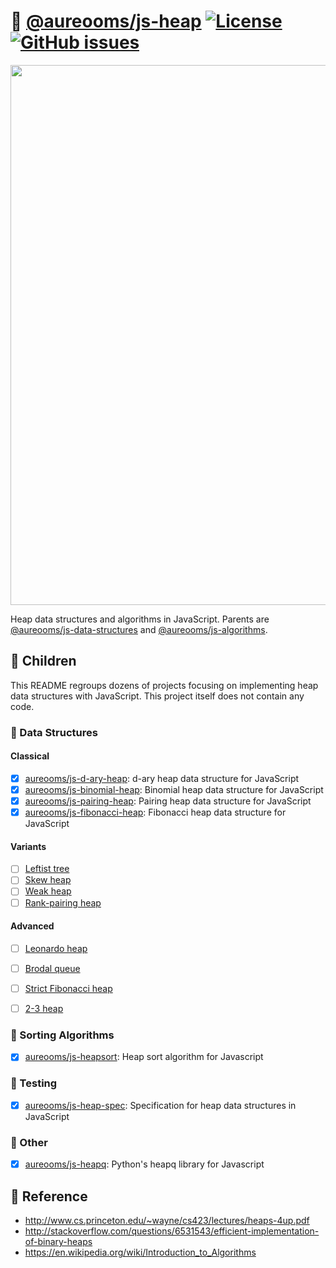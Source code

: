 :fallen_leaf: [@aureooms/js-heap](https://make-github-pseudonymous-again.github.io/js-heap)
[![License](https://img.shields.io/github/license/make-github-pseudonymous-again/js-heap.svg?style=flat)](https://raw.githubusercontent.com/make-github-pseudonymous-again/js-heap/master/LICENSE)
[![GitHub issues](https://img.shields.io/github/issues/make-github-pseudonymous-again/js-heap.svg?style=flat)](https://github.com/make-github-pseudonymous-again/js-heap/issues)
==

<img src="https://ipfs.io/ipfs/QmV3bHSMRbNYydNxpyuke659Nj89UsVcuSyZXibogw4sJ9" width="864">

Heap data structures and algorithms in JavaScript.
Parents are
[@aureooms/js-data-structures](https://github.com/make-github-pseudonymous-again/js-data-structures)
and
[@aureooms/js-algorithms](https://github.com/make-github-pseudonymous-again/js-algorithms).

## :baby: Children

This README regroups dozens of projects focusing on implementing heap data
structures with JavaScript.
This project itself does not contain any code.

### :herb: Data Structures

#### Classical

  - [x] [aureooms/js-d-ary-heap](https://github.com/make-github-pseudonymous-again/js-d-ary-heap): d-ary heap data structure for JavaScript
  - [x] [aureooms/js-binomial-heap](https://github.com/make-github-pseudonymous-again/js-binomial-heap): Binomial heap data structure for JavaScript
  - [x] [aureooms/js-pairing-heap](https://github.com/make-github-pseudonymous-again/js-pairing-heap): Pairing heap data structure for JavaScript
  - [x] [aureooms/js-fibonacci-heap](https://github.com/make-github-pseudonymous-again/js-fibonacci-heap): Fibonacci heap data structure for JavaScript

#### Variants

  - [ ] [Leftist tree](https://en.wikipedia.org/wiki/Leftist_tree)
  - [ ] [Skew heap](https://en.wikipedia.org/wiki/Skew_heap)
  - [ ] [Weak heap](https://en.wikipedia.org/wiki/Weak_heap)
  - [ ] [Rank-pairing heap](http://citeseerx.ist.psu.edu/viewdoc/download?doi=10.1.1.153.4644&rep=rep1&type=pdf)

#### Advanced

  - [ ] [Leonardo heap](https://www.keithschwarz.com/smoothsort)
  - [ ] [Brodal queue](https://en.wikipedia.org/wiki/Brodal_queue)
  - [ ] [Strict Fibonacci heap](https://en.wikipedia.org/wiki/Fibonacci_heap)
  - [ ] [2-3 heap](https://en.wikipedia.org/wiki/2-3_heap)


### :signal_strength: Sorting Algorithms

  - [x] [aureooms/js-heapsort](https://github.com/make-github-pseudonymous-again/js-heapsort): Heap sort algorithm for Javascript


### :bug: Testing

  - [x] [aureooms/js-heap-spec](https://github.com/make-github-pseudonymous-again/js-heap-spec): Specification for heap data structures in JavaScript


### :unicorn: Other

  - [x] [aureooms/js-heapq](https://github.com/make-github-pseudonymous-again/js-heapq): Python's heapq library for Javascript


## :scroll: Reference

  - http://www.cs.princeton.edu/~wayne/cs423/lectures/heaps-4up.pdf
  - http://stackoverflow.com/questions/6531543/efficient-implementation-of-binary-heaps
  - https://en.wikipedia.org/wiki/Introduction_to_Algorithms
